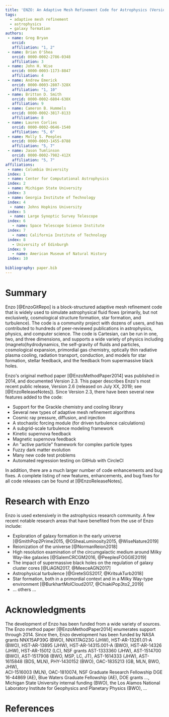 ```yaml
---
title: 'ENZO: An Adaptive Mesh Refinement Code for Astrophysics (Version 2.6) '
tags:
  - adaptive mesh refinement
  - astrophysics
  - galaxy formation 
authors:
 - name: Greg Bryan
   orcid: 
   affiliation: "1, 2"
 - name: Brian O'Shea
   orcid: 0000-0002-2786-0348
   affiliation: 3
 - name: John H. Wise
   orcid: 0000-0003-1173-8847
   affiliation: 4
 - name: Andrew Emerick
   orcid: 0000-0003-2807-328X
   affiliation: "1, 10"
 - name: Britton D. Smith
   orcid: 0000-0002-6804-630X
   affiliation: 9
 - name: Cameron B. Hummels
   orcid: 0000-0002-3817-8133
   affiliation: 8
 - name: Lauren Corlies
   orcid: 0000-0002-0646-1540
   affiliation: "5, 6"
 - name: Molly S. Peeples
   orcid: 0000-0003-1455-8788
   affiliation: "5, 7"
 - name: Jason Tumlinson
   orcid: 0000-0002-7982-412X
   affiliation: "5, 7"
affiliations:
 - name: Columbia University
 index: 1
 - name: Center for Computational Astrophysics
 index: 2
 - name: Michigan State University
 index: 3
 - name: Georgia Institute of Technology
 index: 4
  - name: Johns Hopkins University
 index: 5
  - name: Large Synoptic Survey Telescope
 index: 6
   - name: Space Telescope Science Institute
 index: 7
   - name: California Institute of Technology
 index: 8
   - University of Edinburgh
 index: 9 
   - name: American Museum of Natural History
 index: 10
  
bibliography: paper.bib
---
```


# Summary



Enzo [@EnzoGitRepo] is a block-structured adaptive mesh refinement code that is widely used to simulate astrophysical fluid flows (primarily, but not exclusively, cosmological structure formation, star formation, and turbulence).  The code is a community project with dozens of users, and has contributed to hundreds of peer-reviewed publications in astrophysics, physics, and computer science.
The code is Cartesian, can be run in one, two, and three dimensions, and supports a wide variety of physics including (magneto)hydrodynamics, the self-gravity of fluids and particles, cosmological expansion, primordial gas chemistry, optically thin radiative plasma cooling, radiation transport, conduction, and models for star formation, stellar feedback, and the feedback from supermassive black holes.

Enzo's original method paper [@EnzoMethodPaper2014] was published in 2014, and documented Version 2.3.  This paper describes Enzo's most recent public release, Version 2.6 (released on July XX, 2019; see [@EnzoReleaseNotes]).  Since Version 2.3, there have been several new features added to the code:

* Support for the Grackle chemistry and cooling library
* Several new types of adaptive mesh refinement algorithms 
* Cosmic ray pressure, diffusion, and injection
* A stochastic forcing module (for driven turbulence calculations)
* A subgrid-scale turbulence modeling framework
* Kinetic supernova feedback 
* Magnetic supernova feedback
* An "active particle" framework for complex particle types
* Fuzzy dark matter evolution  
* Many new code test problems
* Automated regression testing on GitHub with CircleCI

In addition, there are a much larger number of code enhancements and bug fixes.  A complete listing of new features, enhancements, and bug fixes for all code releases can be found at [@EnzoReleaseNotes].

# Research with Enzo

Enzo is used extensively in the astrophysics research community.  A few recent notable research areas that have benefited from the use of Enzo include:

* Exploration of galaxy formation in the early universe [@SmithPop2Prime2015, @OSheaLuminosity2015, @WiseNature2019] 
* Reionization of the universe [@NormanReion2018]
* High resolution examination of the circumgalactic medium around Milky Way-like galaxies [@SalemCRCGM2016, @PeeplesFOGGIE2019]
* The impact of supermassive black holes on the regulation of galaxy cluster cores [@LiAGN2017, @MeeceAGN2017]
* Astrophysical turbulence [@GreteSGS2017, @KritsukTurb2018]
* Star formation, both in a primordial context and in a Milky Way-type environment [@BurkhartMolCloud2017, @ChiakiPop3to2_2019]
* ... others ...

# Acknowledgments

The development of Enzo has been funded from a wide variety of sources.  The Enzo method paper [@EnzoMethodPaper2014] enumerates support through 2014.  Since then, Enzo development has been funded by 
NASA grants NNX15AP39G (BWO),
NNX17AG23G (JHW), 
HST-AR-13261.01-A (BWO), 
HST-AR-13895 (JHW), 
HST-AR-14315.001-A (BWO), 
HST-AR-14326 (JHW), 
HST-AR-15012 (LC), 
NSF grants AST-1333360 (JHW), 
AST-1514700 (BWO), 
AST-1517908 (BWO, MSP, LC, JT), 
AST-1614333 (JHW), 
AST-1615848 (BDS, MLN), 
PHY-1430152 (BWO), 
OAC-1835213 (GB, MLN, BWO, JHW),  
ACI-1516003 (MLN),
OAC-1810074,
NSF Graduate Research Fellowship DGE 16-44869 (AE),
Blue Waters Graduate Fellowship (AE),
DOE grants ..., 
Michigan State University internal funding (BWO), 
the Los Alamos National Laboratory Institute for Geophysics and Planetary Physics (BWO), 
...

# References
